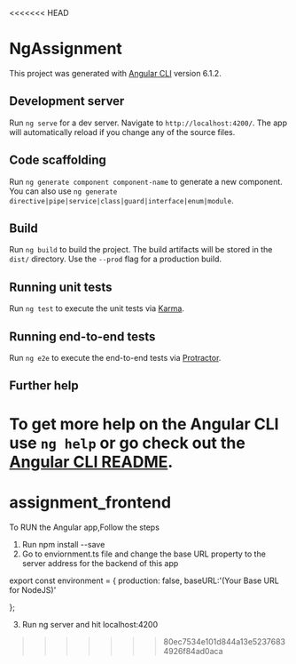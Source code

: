 <<<<<<< HEAD
# NgAssignment

This project was generated with [Angular CLI](https://github.com/angular/angular-cli) version 6.1.2.

## Development server

Run `ng serve` for a dev server. Navigate to `http://localhost:4200/`. The app will automatically reload if you change any of the source files.

## Code scaffolding

Run `ng generate component component-name` to generate a new component. You can also use `ng generate directive|pipe|service|class|guard|interface|enum|module`.

## Build

Run `ng build` to build the project. The build artifacts will be stored in the `dist/` directory. Use the `--prod` flag for a production build.

## Running unit tests

Run `ng test` to execute the unit tests via [Karma](https://karma-runner.github.io).

## Running end-to-end tests

Run `ng e2e` to execute the end-to-end tests via [Protractor](http://www.protractortest.org/).

## Further help

To get more help on the Angular CLI use `ng help` or go check out the [Angular CLI README](https://github.com/angular/angular-cli/blob/master/README.md).
=======
# assignment_frontend

To RUN the Angular app,Follow the steps

1. Run npm install --save
2. Go to enviornment.ts file and change the base URL property to the server address for the backend of this app

export const environment = {
  production: false,
  baseURL:'(Your Base URL for NodeJS)'
 
};


3. Run ng server and hit localhost:4200
>>>>>>> 80ec7534e101d844a13e52376834926f84ad0aca
